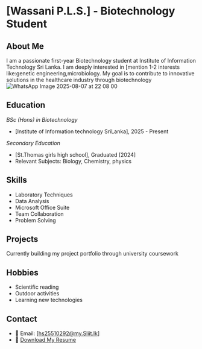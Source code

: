# [Wassani P.L.S.] - Biotechnology Student

## About Me
I am a passionate first-year Biotechnology student at Institute of Information Technology Sri Lanka. I am deeply interested in [mention 1-2 interests like:genetic engineering,microbiology. My goal is to contribute to innovative solutions in the healthcare industry through biotechnology
![WhatsApp Image 2025-08-07 at 22 08 00](https://github.com/user-attachments/assets/d1a93106-2960-4f9e-8ceb-3b62ede2c87c)

## Education
*BSc (Hons) in Biotechnology*
- [Institute of Information technology SriLanka], 2025 - Present

*Secondary Education*
- [St.Thomas girls high school], Graduated [2024]
- Relevant Subjects: Biology, Chemistry, physics

## Skills
- Laboratory Techniques
- Data Analysis
- Microsoft Office Suite
- Team Collaboration
- Problem Solving

## Projects
Currently building my project portfolio through university coursework

## Hobbies
- Scientific reading
- Outdoor activities
- Learning new technologies

## Contact
- 📧 Email: [hs25510292@my.Sliit.lk]
- 📄 [Download My Resume](HS25510292_CV.pdf)
